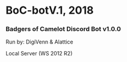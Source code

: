 # BoC-botV.1, 2018

### Badgers of Camelot Discord Bot v1.0.0
Run by: DigiVenn & Alattice

Local Server (WS 2012 R2)
